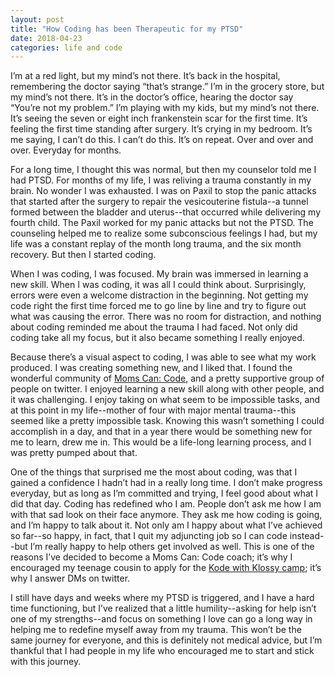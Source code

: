 ```yaml
---
layout: post
title: "How Coding has been Therapeutic for my PTSD"
date: 2018-04-23
categories: life and code
---
```


I’m at a red light, but my mind’s not there. It’s back in the hospital, remembering the doctor saying “that’s strange.” I’m in the grocery store, but my mind’s not there. It’s in the doctor’s office, hearing the doctor say “You’re not my problem.” I’m playing with my kids, but my mind’s not there. It’s seeing the seven or eight inch frankenstein scar for the first time. It’s feeling the first time standing after surgery. It’s crying in my bedroom. It’s me saying, I can’t do this. I can’t do this. It’s on repeat. Over and over and over. Everyday for months.

For a long time, I thought this was normal, but then my counselor told me I had PTSD. For months of my life, I was reliving a trauma constantly in my brain. No wonder I was exhausted. I was on Paxil to stop the panic attacks that started after the surgery to repair the vesicouterine fistula--a tunnel formed between the bladder and uterus--that occurred while delivering my fourth child. The Paxil worked for my panic attacks but not the PTSD. The counseling helped me to realize some subconscious feelings I had, but my life was a constant replay of the month long trauma, and the six month recovery. But then I started coding.

When I was coding, I was focused. My brain was immersed in learning a new skill. When I was coding, it was all I could think about. Surprisingly, errors were even a welcome distraction in the beginning. Not getting my code right the first time forced me to go line by line and try to figure out what was causing the error. There was no room for distraction, and nothing about coding reminded me about the trauma I had faced. Not only did coding take all my focus, but it also became something I really enjoyed.

Because there’s a visual aspect to coding, I was able to see what my work produced. I was creating something new, and I liked that. I found the wonderful community of [Moms Can: Code](momscancode.com), and a pretty supportive group of people on twitter. I enjoyed learning a new skill along with other people, and it was challenging. I enjoy taking on what seem to be impossible tasks, and at this point in my life--mother of four with major mental trauma--this seemed like a pretty impossible task. Knowing this wasn’t something I could accomplish in a day, and that in a year there would be something new for me to learn, drew me in. This would be a life-long learning process, and I was pretty pumped about that.

One of the things that surprised me the most about coding, was that I gained a confidence I hadn’t had in a really long time. I don’t make progress everyday, but as long as I’m committed and trying, I feel good about what I did that day. Coding has redefined who I am. People don’t ask me how I am with that sad look on their face anymore. They ask me how coding is going, and I’m happy to talk about it. Not only am I happy about what I’ve achieved so far--so happy, in fact, that I quit my adjuncting job so I can code instead--but I’m really happy to help others get involved as well. This is one of the reasons I’ve decided to become a Moms Can: Code coach; it’s why I encouraged my teenage cousin to apply for the [Kode with Klossy camp](kodewithklossy.com); it’s why I answer DMs on twitter.

I still have days and weeks where my PTSD is triggered, and I have a hard time functioning, but I’ve realized that a little humility--asking for help isn’t one of my strengths--and focus on something I love can go a long way in helping me to redefine myself away from my trauma. This won’t be the same journey for everyone, and this is definitely not medical advice, but I’m thankful that I had people in my life who encouraged me to start and stick with this journey.
